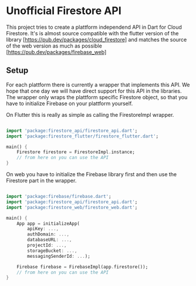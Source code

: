 # Unofficial Firestore API

This project tries to create a plattform independend API in Dart for Cloud Firestore.
It's is almost source compatible with the flutter version of the library [https://pub.dev/packages/cloud_firestore] and matches the source of the web version as much as possible [https://pub.dev/packages/firebase_web]

## Setup

For each plattform there is currently a wrapper that implements this API. We hope that one day we will have
direct support for this API in the libraries. The wrapper only wraps the plattform specific Firestore object, so that you have to initialize Firebase on your plattform yourself.

On Flutter this is really as simple as calling the FirestoreImpl wrapper.

```dart

import 'package:firestore_api/firestore_api.dart';
import 'package:firestore_flutter/firestore_flutter.dart';

main() {
    Firestore firestore = FirestoreImpl.instance;
    // from here on you can use the API
}

```

On web you have to initialize the Firebase library first and then use the Firestore part in the wrapper.

```dart

import 'package:firebase/firebase.dart';
import 'package:firestore_api/firestore_api.dart';
import 'package:firestore_web/firestore_web.dart';

main() {
    App app = initializeApp(
        apiKey: ...,
        authDomain: ...,
        databaseURL: ...,
        projectId: ...,
        storageBucket: ...,
        messagingSenderId: ...);

    Firebase firebase = FirebaseImpl(app.firestore());
    // from here on you can use the API
}
